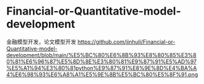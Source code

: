 # Financial-or-Quantitative-model-development
金融模型开发，论文模型开发
https://github.com/jinhuli/Financial-or-Quantitative-model-development/blob/main/%E5%BC%80%E6%8B%93%E8%80%85%E3%80%81%E6%96%87%E5%8D%8E%E3%80%81%E9%87%91%E5%AD%97%E5%A1%94%E3%80%81python%E9%87%91%E8%9E%8D%E4%BA%A4%E6%98%93%E6%A8%A1%E5%9E%8B%E5%BC%80%E5%8F%91.png

